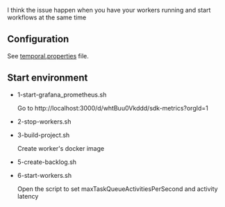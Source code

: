 I think the issue happen when you have your workers running and start workflows at the same time

## Configuration

See [temporal.properties](./src/main/resources/temporal.properties) file.

## Start environment

- 1-start-grafana_prometheus.sh

  Go to http://localhost:3000/d/whtBuu0Vkddd/sdk-metrics?orgId=1

- 2-stop-workers.sh
- 3-build-project.sh

  Create worker's docker image
- 5-create-backlog.sh
- 6-start-workers.sh

  Open the script to set maxTaskQueueActivitiesPerSecond and activity latency

